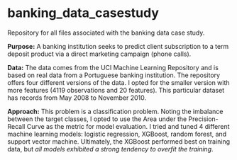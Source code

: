 # banking_data_casestudy
Repository for all files associated with the banking data case study.

**Purpose:** A banking institution seeks to predict client subscription to a term deposit product via a direct marketing campaign (phone calls). 

**Data:** The data comes from the UCI Machine Learning Repository and is based on real data from a Portuguese banking institution. The repository offers four different versions of the data. I opted for the smaller version with more features (4119 observations and 20 features). This particular dataset has records from May 2008 to November 2010. 

**Approach:** This problem is a classification problem. Noting the imbalance between the target classes, I opted to use the Area under the Precision-Recall Curve as the metric for model evaluation. I tried and tuned 4 different machine learning models: logistic regression, XGBoost, random forest, and support vector machine. Ultimately, the XGBoost performed best on training data, but *all models exhibited a strong tendency to overfit the training*. 
